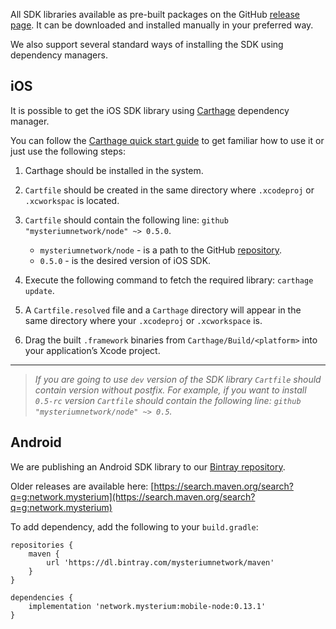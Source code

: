 All SDK libraries available as pre-built packages on the GitHub [release page](https://github.com/mysteriumnetwork/node/releases).
It can be downloaded and installed manually in your preferred way.

We also support several standard ways of installing the SDK using dependency managers.

## iOS

It is possible to get the iOS SDK library using [Carthage](https://github.com/Carthage/Carthage) dependency manager.

You can follow the [Carthage quick start guide](https://github.com/Carthage/Carthage#quick-start) to get familiar how to use it or just use the following steps:

1. Carthage should be installed in the system.
2. `Cartfile` should be created in the same directory where `.xcodeproj` or `.xcworkspac` is located.
3. `Cartfile` should contain the following line: `github "mysteriumnetwork/node" ~> 0.5.0`.
    - `mysteriumnetwork/node` - is a path to the GitHub [repository](https://github.com/mysteriumnetwork/node).
    - `0.5.0` - is the desired version of iOS SDK.

4. Execute the following command to fetch the required library: `carthage update`.
5. A `Cartfile.resolved` file and a `Carthage` directory will appear in the same directory where your `.xcodeproj` or `.xcworkspace` is.
6. Drag the built `.framework` binaries from `Carthage/Build/<platform>` into your application’s Xcode project.

---

> *If you are going to use `dev` version of the SDK library `Cartfile` should contain version without postfix.*
> *For example, if you want to install `0.5-rc` version `Cartfile` should contain the following line: `github "mysteriumnetwork/node" ~> 0.5`.*

## Android

We are publishing an Android SDK library to our [Bintray repository](https://bintray.com/mysteriumnetwork/maven).

Older releases are available here: [https://search.maven.org/search?q=g:network.mysterium](https://search.maven.org/search?q=g:network.mysterium)

To add dependency, add the following to your `build.gradle`:

```
repositories {
    maven {
        url 'https://dl.bintray.com/mysteriumnetwork/maven'
    }
}

dependencies {
    implementation 'network.mysterium:mobile-node:0.13.1'
}
```
